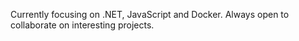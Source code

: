 Currently focusing on .NET, JavaScript and Docker.
Always open to collaborate on interesting projects.
